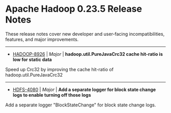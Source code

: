 
<!---
# Licensed to the Apache Software Foundation (ASF) under one
# or more contributor license agreements.  See the NOTICE file
# distributed with this work for additional information
# regarding copyright ownership.  The ASF licenses this file
# to you under the Apache License, Version 2.0 (the
# "License"); you may not use this file except in compliance
# with the License.  You may obtain a copy of the License at
#
#     http://www.apache.org/licenses/LICENSE-2.0
#
# Unless required by applicable law or agreed to in writing, software
# distributed under the License is distributed on an "AS IS" BASIS,
# WITHOUT WARRANTIES OR CONDITIONS OF ANY KIND, either express or implied.
# See the License for the specific language governing permissions and
# limitations under the License.
-->
# Apache Hadoop  0.23.5 Release Notes

These release notes cover new developer and user-facing incompatibilities, features, and major improvements.


---

* [HADOOP-8926](https://issues.apache.org/jira/browse/HADOOP-8926) | *Major* | **hadoop.util.PureJavaCrc32 cache hit-ratio is low for static data**

Speed up Crc32 by improving the cache hit-ratio of hadoop.util.PureJavaCrc32


---

* [HDFS-4080](https://issues.apache.org/jira/browse/HDFS-4080) | *Major* | **Add a separate logger for block state change logs to enable turning off those logs**

Add a separate logger "BlockStateChange" for block state change logs.



